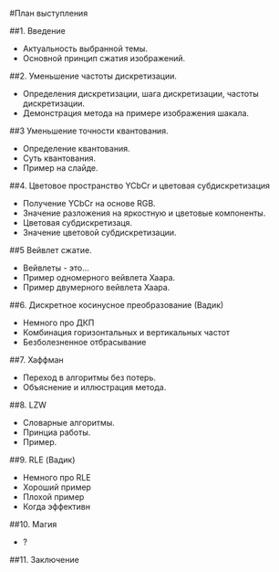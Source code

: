 #План выступления

##1. Введение
 * Актуальность выбранной темы.
 * Основной принцип сжатия изображений.

##2. Уменьшение частоты дискретизации.
 * Определения дискретизации, шага дискретизации, частоты дискретизации.
 * Демонстрация метода на примере изображения шакала.

##3 Уменьшение точности квантования.
 * Определение квантования.
 * Суть квантования.
 * Пример на слайде.
 
##4. Цветовое пространство YCbCr и цветовая субдискретизация
 * Получение YCbCr на основе RGB.
 * Значение разложения на яркостную и цветовые компоненты.
 * Цветовая субдискретизаця.
 * Значение цветовой субдискретизации.

##5 Вейвлет сжатие.
 * Вейвлеты - это...
 * Пример одномерного вейвлета Хаара.
 * Пример двумерного вейвлета Хаара.
 
##6. Дискретное косинусное преобразование (Вадик)
 * Немного про ДКП
 * Комбинация горизонтальных и вертикальных частот
 * Безболезненное отбрасывание

##7. Хаффман
 * Переход в алгоритмы без потерь.
 * Объяснение и иллюстрация метода.

##8. LZW
 * Словарные алгоритмы.
 * Принциа работы.
 * Пример.

##9. RLE (Вадик)
 * Немного про RLE
 * Хороший пример
 * Плохой пример
 * Когда эффективн

##10. Магия
 * ?
 
##11. Заключение
